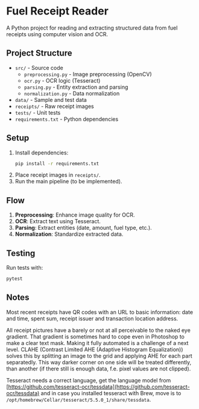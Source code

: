 # Fuel Receipt Reader

A Python project for reading and extracting structured data from fuel receipts using computer vision and OCR.

## Project Structure
- `src/` - Source code
  - `preprocessing.py` - Image preprocessing (OpenCV)
  - `ocr.py` - OCR logic (Tesseract)
  - `parsing.py` - Entity extraction and parsing
  - `normalization.py` - Data normalization
- `data/` - Sample and test data
- `receipts/` - Raw receipt images
- `tests/` - Unit tests
- `requirements.txt` - Python dependencies

## Setup
1. Install dependencies:
   ```bash
   pip install -r requirements.txt
   ```
2. Place receipt images in `receipts/`.
3. Run the main pipeline (to be implemented).

## Flow
1. **Preprocessing**: Enhance image quality for OCR.
2. **OCR**: Extract text using Tesseract.
3. **Parsing**: Extract entities (date, amount, fuel type, etc.).
4. **Normalization**: Standardize extracted data.

## Testing
Run tests with:
```bash
pytest
```

## Notes

Most recent receipts have QR codes with an URL to basic information: date and time, spent sum, receipt issuer and transaction location address.

All receipt pictures have a barely or not at all perceivable to the naked eye gradient. That gradient is sometimes hard to cope even in Photoshop to make a clear text mask. Making it fully automated is a challenge of a next level. CLAHE (Contrast Limited AHE (Adaptive Histogram Equalization)) solves this by splitting an image to the grid and applying AHE for each part separatedly. This way darker corner on one side will be treated differently, than another (if there still is enough data, f.e. pixel values are not clipped).

Tesseract needs a correct language, get the language model from [https://github.com/tesseract-ocr/tessdata](https://github.com/tesseract-ocr/tessdata) and in case you installed tesseract with Brew, move is to `/opt/homebrew/Cellar/tesseract/5.5.0_1/share/tessdata`.

